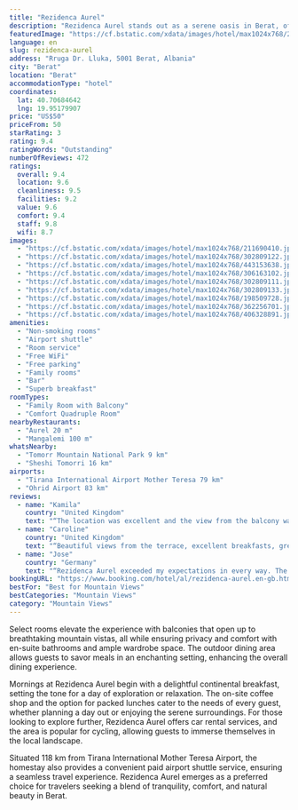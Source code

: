 ```yaml
---
title: "Rezidenca Aurel"
description: "Rezidenca Aurel stands out as a serene oasis in Berat, offering guests a unique blend of comfort and natural beauty."
featuredImage: "https://cf.bstatic.com/xdata/images/hotel/max1024x768/211690410.jpg?k=43b3fb3538b67fdbf6ecf461041c32e9860a45a0f11c954b4d4427cb23311b39&o=&hp=1"
language: en
slug: rezidenca-aurel
address: "Rruga Dr. Lluka, 5001 Berat, Albania"
city: "Berat"
location: "Berat"
accommodationType: "hotel"
coordinates:
  lat: 40.70684642
  lng: 19.95179907
price: "US$50"
priceFrom: 50
starRating: 3
rating: 9.4
ratingWords: "Outstanding"
numberOfReviews: 472
ratings:
  overall: 9.4
  location: 9.6
  cleanliness: 9.5
  facilities: 9.2
  value: 9.6
  comfort: 9.4
  staff: 9.8
  wifi: 8.7
images:
  - "https://cf.bstatic.com/xdata/images/hotel/max1024x768/211690410.jpg?k=43b3fb3538b67fdbf6ecf461041c32e9860a45a0f11c954b4d4427cb23311b39&o=&hp=1"
  - "https://cf.bstatic.com/xdata/images/hotel/max1024x768/302809122.jpg?k=fdee48940808ef187294bcc8eb25d2edc041d5003679fdf5739977e6b128b964&o=&hp=1"
  - "https://cf.bstatic.com/xdata/images/hotel/max1024x768/443153638.jpg?k=8ff46cc41193fa83af04ccc175f56ddbfbe904da3ed527cf4908cf9c408c0024&o=&hp=1"
  - "https://cf.bstatic.com/xdata/images/hotel/max1024x768/306163102.jpg?k=1e3683c0d28ae25301ee9ff17d496333da087565431199cbcac3e0193a17b2a8&o=&hp=1"
  - "https://cf.bstatic.com/xdata/images/hotel/max1024x768/302809111.jpg?k=4a306e8847a4e29d9fcf1fcc30a2984b80fb10387285873fc10e4d4d891af6f8&o=&hp=1"
  - "https://cf.bstatic.com/xdata/images/hotel/max1024x768/302809133.jpg?k=8c0ab7ec6599139e1927ca631c43e1cac36455951f1074dc84a4f8a81b80b7c4&o=&hp=1"
  - "https://cf.bstatic.com/xdata/images/hotel/max1024x768/198509728.jpg?k=370d37c333106568452cf6ea22437a2833500c09b1a53aae97d3d31731517371&o=&hp=1"
  - "https://cf.bstatic.com/xdata/images/hotel/max1024x768/362256701.jpg?k=37c70c9d9f79c82873c82b8c13f0e301ff37b95f10254cfb8ba7119523a363b1&o=&hp=1"
  - "https://cf.bstatic.com/xdata/images/hotel/max1024x768/406328891.jpg?k=30c2cce77f5c1a27e8e30c54bdd949b27be76cfd55cc7e9eba079db0bc3c8068&o=&hp=1"
amenities:
  - "Non-smoking rooms"
  - "Airport shuttle"
  - "Room service"
  - "Free WiFi"
  - "Free parking"
  - "Family rooms"
  - "Bar"
  - "Superb breakfast"
roomTypes:
  - "Family Room with Balcony"
  - "Comfort Quadruple Room"
nearbyRestaurants:
  - "Aurel 20 m"
  - "Mangalemi 100 m"
whatsNearby:
  - "Tomorr Mountain National Park 9 km"
  - "Sheshi Tomorri 16 km"
airports:
  - "Tirana International Airport Mother Teresa 79 km"
  - "Ohrid Airport 83 km"
reviews:
  - name: "Kamila"
    country: "United Kingdom"
    text: "“The location was excellent and the view from the balcony was breathtaking! Wish we could stay longer! Very tasty breakfast, fruits and natural juice was the best I ever had! Highly recommend staying here for a couple of days!”"
  - name: "Caroline"
    country: "United Kingdom"
    text: "“Beautiful views from the terrace, excellent breakfasts, great shower.”"
  - name: "Jose"
    country: "Germany"
    text: "“Rezidenca Aurel exceeded my expectations in every way. The breathtaking views, cozy accommodations, and delicious breakfast made for a perfect stay. The owner's warm hospitality added a personal touch that made me feel truly welcome. I highly...”"
bookingURL: "https://www.booking.com/hotel/al/rezidenca-aurel.en-gb.html?aid=8035640"
bestFor: "Best for Mountain Views"
bestCategories: "Mountain Views"
category: "Mountain Views"
---
```


Select rooms elevate the experience with balconies that open up to breathtaking mountain vistas, all while ensuring privacy and comfort with en-suite bathrooms and ample wardrobe space. The outdoor dining area allows guests to savor meals in an enchanting setting, enhancing the overall dining experience.

Mornings at Rezidenca Aurel begin with a delightful continental breakfast, setting the tone for a day of exploration or relaxation. The on-site coffee shop and the option for packed lunches cater to the needs of every guest, whether planning a day out or enjoying the serene surroundings. For those looking to explore further, Rezidenca Aurel offers car rental services, and the area is popular for cycling, allowing guests to immerse themselves in the local landscape.

Situated 118 km from Tirana International Mother Teresa Airport, the homestay also provides a convenient paid airport shuttle service, ensuring a seamless travel experience. Rezidenca Aurel emerges as a preferred choice for travelers seeking a blend of tranquility, comfort, and natural beauty in Berat.
